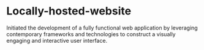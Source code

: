 # Locally-hosted-website
Initiated the development of a fully functional web application by leveraging contemporary frameworks and technologies to construct a visually engaging and interactive user interface.
